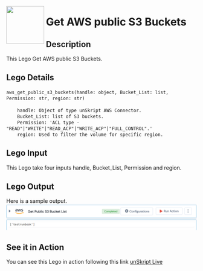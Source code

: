 [<img align="left" src="https://unskript.com/assets/favicon.png" width="100" height="100" style="padding-right: 5px">](https://unskript.com/assets/favicon.png) 
<h1>Get AWS public S3 Buckets</h1>

## Description
This Lego Get AWS public S3 Buckets.


## Lego Details

    aws_get_public_s3_buckets(handle: object, Bucket_List: list, Permission: str, region: str)

        handle: Object of type unSkript AWS Connector.
        Bucket_List: list of S3 buckets.
        Permission: 'ACL type - "READ"|"WRITE"|"READ_ACP"|"WRITE_ACP"|"FULL_CONTROL".'
        region: Used to filter the volume for specific region.

## Lego Input
This Lego take four inputs handle, Bucket_List, Permission and region.

## Lego Output
Here is a sample output.
<img src="./1.png">


## See it in Action

You can see this Lego in action following this link [unSkript Live](https://us.app.unskript.io)
